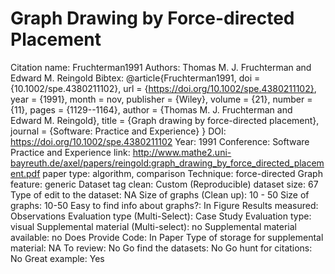 # Graph Drawing by Force-directed Placement

Citation name: Fruchterman1991
Authors: Thomas M. J. Fruchterman and Edward M. Reingold
Bibtex: @article{Fruchterman1991,
doi = {10.1002/spe.4380211102},
url = {https://doi.org/10.1002/spe.4380211102},
year = {1991},
month = nov,
publisher = {Wiley},
volume = {21},
number = {11},
pages = {1129--1164},
author = {Thomas M. J. Fruchterman and Edward M. Reingold},
title = {Graph drawing by force-directed placement},
journal = {Software: Practice and Experience}
}
DOI: https://doi.org/10.1002/spe.4380211102
Year: 1991
Conference: Software Practice and Experience
link: http://www.mathe2.uni-bayreuth.de/axel/papers/reingold:graph_drawing_by_force_directed_placement.pdf
paper type: algorithm, comparison
Technique: force-directed
Graph feature: generic
Dataset tag clean: Custom (Reproducible)
dataset size: 67
Type of edit to the dataset: NA
Size of graphs (Clean up): 10 - 50
Size of graphs: 10-50
Easy to find info about graphs?: In Figure
Results measured: Observations
Evaluation type (Multi-Select): Case Study
Evaluation type: visual
Supplemental material (Multi-select): no
Supplemental material available: no
Does Provide Code: In Paper
Type of storage for supplemental material: NA
To review: No
Go find the datasets: No
Go hunt for citations: No
Great example: Yes